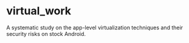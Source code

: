 # virtual_work
A systematic study on the app-level virtualization techniques and their security risks on stock Android.
